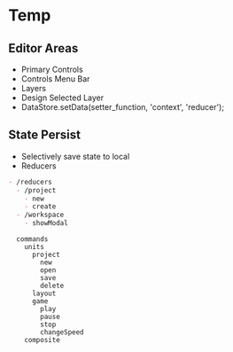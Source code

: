 # Temp

## Editor Areas

- Primary Controls
- Controls Menu Bar
- Layers
- Design Selected Layer
- DataStore.setData(setter_function, 'context', 'reducer');

## State Persist

- Selectively save state to local
- Reducers

```md
- /reducers
  - /project
    - new
    - create
  - /workspace
    - showModal
```

```text
  commands
    units
      project
        new
        open
        save
        delete
      layout
      game
        play
        pause
        stop
        changeSpeed
    composite
```
